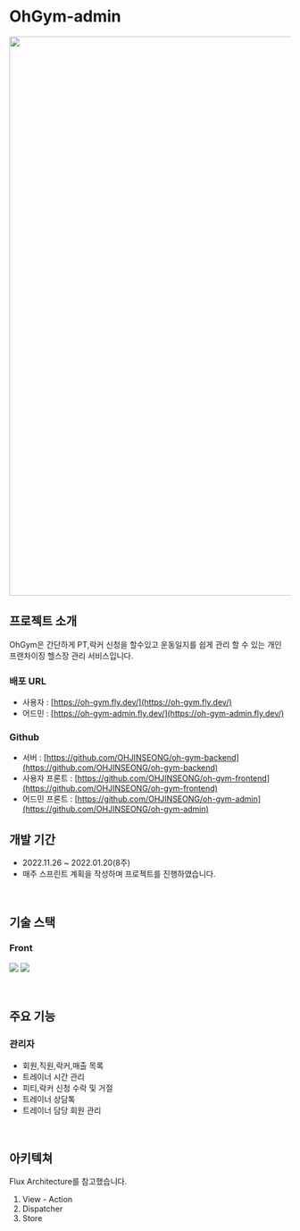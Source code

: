 # OhGym-admin

<img width="1000px" src="https://user-images.githubusercontent.com/107606892/221401018-cbbfa326-99f4-43fc-8144-d1716e08593d.png">

## 프로젝트 소개
OhGym은 간단하게 PT,락커 신청을 할수있고 운동일지를 쉽게 관리 할 수 있는 개인 프랜차이징 헬스장 관리 서비스입니다.

### 배포 URL
- 사용자 : [https://oh-gym.fly.dev/](https://oh-gym.fly.dev/)
- 어드민 : [https://oh-gym-admin.fly.dev/](https://oh-gym-admin.fly.dev/)

### Github
- 서버 : [https://github.com/OHJINSEONG/oh-gym-backend](https://github.com/OHJINSEONG/oh-gym-backend)
- 사용자 프론트 : [https://github.com/OHJINSEONG/oh-gym-frontend](https://github.com/OHJINSEONG/oh-gym-frontend)
- 어드민 프론트 : [https://github.com/OHJINSEONG/oh-gym-admin](https://github.com/OHJINSEONG/oh-gym-admin)

## 개발 기간
- 2022.11.26 ~ 2022.01.20(8주)
- 매주 스프린트 계획을 작성하며 프로젝트를 진행하였습니다.
<br>

## 기술 스택
### Front
<img src="https://img.shields.io/badge/javascript-F7DF1E?style=for-the-badge&logo=javascript&logoColor=black"></a>
<img src="https://img.shields.io/badge/react-61DAFB?style=for-the-badge&logo=react&logoColor=black">

<br>

## 주요 기능

### 관리자
- 회원,직원,락커,매출 목록
- 트레이너 시간 관리
- 피티,락커 신청 수락 및 거절
- 트레이너 상담톡
- 트레이너 담당 회원 관리

<br>

## 아키텍쳐
Flux Architecture를 참고했습니다.

1. View - Action
2. Dispatcher
3. Store